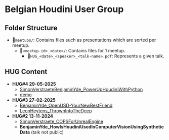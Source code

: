# Belgian Houdini User Group

## Folder Structure

- 📁`meetups/`: Contains files such as presentations which are sorted per meetup.
  - 📁`<meetup-id>_<date>/`: Contains files for 1 meetup.
    - 📄`HUG_<date>_<speaker>_<talk-name>.pdf`: Represents a given talk.

## HUG Content

- **HUG#4 29-05-2025**
  - [SimonVerstraeteBenjaminYde_PowerUpHoudiniWithPython](./meetups/4_29-05-2025/slides/HUG_29-05-2025_SimonVerstraeteBenjaminYde_PowerUpHoudiniWithPython.pdf)
  - [demo](./meetups/4_29-05-2025/demo/)
- **HUG#3 27-02-2025**
  - [BenjaminYde_OpenUSD-YourNewBestFriend](./meetups/3_27-02-2025/HUG_27-02-2025_BenjaminYde_OpenUSD-YourNewBestFriend.pdf)
  - [LeonHeytens_ThrownIntoTheDeep](./meetups/3_27-02-2025/HUG_27-02-2025_LeonHeytens_ThrownIntoTheDeep.pdf)
- **HUG#2 13-11-2024**
  - [SimonVerstraete_COPSForUnrealEngine](./meetups/2_13-11-2024/HUG_13-11-2024_SimonVerstraete_COPSForUnrealEngine.pdf)
  - **BenjaminYde_HowIsHoudiniUsedInComputerVisionUsingSyntheticData** (talk not public)